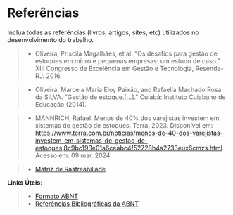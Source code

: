 # Referências

Inclua todas as referências (livros, artigos, sites, etc) utilizados no desenvolvimento do trabalho.

> - Oliveira, Priscila Magalhães, et al. "Os desafios para gestão de estoques em micro e pequenas empresas: um estudo de caso." XIII Congresso de Excelência em Gestão e Tecnologia, Resende-RJ. 2016.

> - Oliveira, Marcela Maria Eloy Paixão, and Rafaella Machado Rosa da SILVA. "Gestão de estoque.[...]." Cuiabá: Instituto Cuiabano de Educação (2014).

> - MANNRICH, Rafael. Menos de 40% dos varejistas investem em sistemas de gestão de estoques. Terra, 2023. Disponível em: https://www.terra.com.br/noticias/menos-de-40-dos-varejistas-investem-em-sistemas-de-gestao-de-estoques,8c9bc193e01a6ceabc4f52728b4a2733eux6cmzs.html.     Acesso em: 09 mar. 2024.

> - [Matriz de Rastreabiliade](https://www.euax.com.br/2012/01/matriz-de-rastreabilidade/)


**Links Úteis**:

> - [Formato ABNT](https://www.normastecnicas.com/abnt/trabalhos-academicos/referencias/)
> - [Referências Bibliográficas da ABNT](https://comunidade.rockcontent.com/referencia-bibliografica-abnt/)
